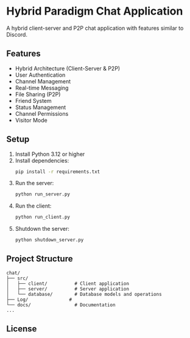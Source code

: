 # Hybrid Paradigm Chat Application

A hybrid client-server and P2P chat application with features similar to Discord.

## Features

- Hybrid Architecture (Client-Server & P2P)
- User Authentication
- Channel Management
- Real-time Messaging
- File Sharing (P2P)
- Friend System
- Status Management
- Channel Permissions
- Visitor Mode

## Setup

1. Install Python 3.12 or higher
2. Install dependencies:
   ```bash
   pip install -r requirements.txt
   ```
3. Run the server:
   ```bash
   python run_server.py
   ```
4. Run the client:
   ```bash
   python run_client.py
   ```
5. Shutdown the server:
   ```bash
   python shutdown_server.py
   ```
## Project Structure

```
chat/
├── src/
│   ├── client/          # Client application
│   ├── server/          # Server application
│   └── database/        # Database models and operations
├── Log/               # 
└── docs/                # Documentation
...
```

## License 
